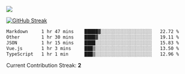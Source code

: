 ![](http://github-profile-summary-cards.vercel.app/api/cards/profile-details?username=sivori&theme=nightowl)

<a href="https://git.io/streak-stats"><img src="https://streak-stats.demolab.com?user=sivori&theme=nightowl&card_width=700&card_height=200" alt="GitHub Streak" /></a>

<!--START_SECTION:waka-->

```txt
Markdown     1 hr 47 mins    █████▓░░░░░░░░░░░░░░░░░░░   22.72 %
Other        1 hr 30 mins    ████▓░░░░░░░░░░░░░░░░░░░░   19.11 %
JSON         1 hr 15 mins    ████░░░░░░░░░░░░░░░░░░░░░   15.83 %
Vue.js       1 hr 3 mins     ███▒░░░░░░░░░░░░░░░░░░░░░   13.50 %
TypeScript   1 hr 1 min      ███▒░░░░░░░░░░░░░░░░░░░░░   12.96 %
```

<!--END_SECTION:waka-->


Current Contribution Streak: **2**